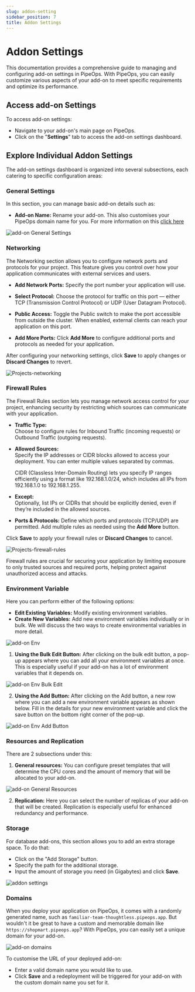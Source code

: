 ```yaml
---
slug: addon-setting
sidebar_position: 7
title: Addon Settings
---
```


# Addon Settings

This documentation provides a comprehensive guide to managing and configuring add-on settings in PipeOps. With PipeOps, you can easily customize various aspects of your add-on to meet specific requirements and optimize its performance.

## Access add-on Settings

To access add-on settings:

- Navigate to your add-on's main page on PipeOps.
- Click on the "**Settings**" tab to access the add-on settings dashboard.

## Explore Individual Addon Settings

The add-on settings dashboard is organized into several subsections, each catering to specific configuration areas:

### General Settings

In this section, you can manage basic add-on details such as:

- **Add-on Name:** Rename your add-on. This also customises your PipeOps domain name for you. For more information on this [click here](/docs/addons/customizing-default-domain)

![add-on General Settings](https://pub-950943fa1bc54978bed46ef104f9d81a.r2.dev/Documentation%20Images/addon-settings-general.png)


### Networking

The Networking section allows you to configure network ports and protocols for your project. This feature gives you control over how your application communicates with external services and users.

- **Add Network Ports:** Specify the port number your application will use.

- **Select Protocol:** Choose the protocol for traffic on this port — either TCP (Transmission Control Protocol) or UDP (User Datagram Protocol).


- **Public Access:** Toggle the Public switch to make the port accessible from outside the cluster. When enabled, external clients can reach your application on this port.


- **Add More Ports:** Click **Add More** to configure additional ports and protocols as needed for your application.

After configuring your networking settings, click **Save** to apply changes or **Discard Changes** to revert.

![Projects-networking](https://pub-950943fa1bc54978bed46ef104f9d81a.r2.dev/Documentation%20Images/projects-networking.png)


### Firewall Rules

The Firewall Rules section lets you manage network access control for your project, enhancing security by restricting which sources can communicate with your application.

- **Traffic Type:**  
Choose to configure rules for Inbound Traffic (incoming requests) or Outbound Traffic (outgoing requests).

- **Allowed Sources:**  
Specify the IP addresses or CIDR blocks allowed to access your deployment. You can enter multiple values separated by commas.  

    CIDR (Classless Inter-Domain Routing) lets you specify IP ranges efficiently using a format like 192.168.1.0/24, which includes all IPs from 192.168.1.0 to 192.168.1.255.

- **Except:**  
Optionally, list IPs or CIDRs that should be explicitly denied, even if they’re included in the allowed sources.


- **Ports & Protocols:**
Define which ports and protocols (TCP/UDP) are permitted. Add multiple rules as needed using the **Add More** button.


Click **Save** to apply your firewall rules or **Discard Changes** to cancel.

![Projects-firewall-rules](https://pub-950943fa1bc54978bed46ef104f9d81a.r2.dev/Documentation%20Images/projects-firewall.png)

Firewall rules are crucial for securing your application by limiting exposure to only trusted sources and required ports, helping protect against unauthorized access and attacks.


### Environment Variable

Here you can perform either of the following options:

- **Edit Existing Variables:** Modify existing environment variables.
- **Create New Variables:** Add new environment variables individually or in bulk. We will discuss the two ways to create environmental variables in more detail.

![add-on Env](https://pub-950943fa1bc54978bed46ef104f9d81a.r2.dev/Documentation%20Images/addon-settings-env.png)

1. **Using the Bulk Edit Button:** After clicking on the bulk edit button, a pop-up appears where you can add all your environment variables at once. This is especially useful if your add-on has a lot of environment variables that it depends on.

![add-on Env Bulk Edit](https://pub-950943fa1bc54978bed46ef104f9d81a.r2.dev/Documentation%20Images/addon-settings-bulk-env.png)

2. **Using the Add Button:** After clicking on the Add button, a new row where you can add a new environment variable appears as shown below. Fill in the details for your new environment variable and click the save button on the bottom right corner of the pop-up.

![add-on Env Add Button](https://pub-950943fa1bc54978bed46ef104f9d81a.r2.dev/Documentation%20Images/addon-settings-add-env.png)

### Resources and Replication

There are 2 subsections under this:

1. **General resources:** You can configure preset templates that will determine the CPU cores and the amount of memory that will be allocated to your add-on.

![add-on General Resources](https://pub-950943fa1bc54978bed46ef104f9d81a.r2.dev/Documentation%20Images/addon-settings-resource.png)

2. **Replication:** Here you can select the number of replicas of your add-on that will be created. Replication is especially useful for enhanced redundancy and performance.


### Storage

For database add-ons, this section allows you to add an extra storage space. To do that:

- Click on the "Add Storage" button.
- Specify the path for the additional storage.
- Input the amount of storage you need (in Gigabytes) and click **Save**.

![addon settings](https://pub-950943fa1bc54978bed46ef104f9d81a.r2.dev/Documentation%20Images/addon-settings-storage.png)

### Domains

When you deploy your application on PipeOps, it comes with a randomly generated name, such as `familiar-team-thoughtless.pipeops.app`. But wouldn't it be great to have a custom and memorable domain like `https://shopmart.pipeops.app`? With PipeOps, you can easily set a unique domain for your add-on.


![add-on domains](https://pub-950943fa1bc54978bed46ef104f9d81a.r2.dev/Documentation%20Images/addon-settings-domain.png)


To customise the URL of your deployed add-on:

- Enter a valid domain name you would like to use.
- Click **Save** and a redeployment will be triggered for your add-on with the custom domain name you set for it.


